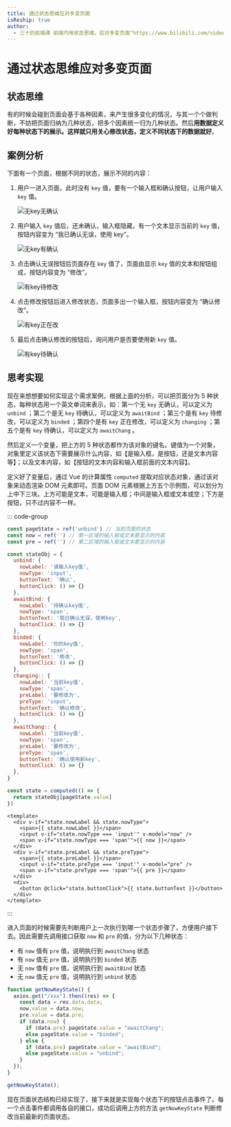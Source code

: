 ```yaml
---
title: 通过状态思维应对多变页面
isReship: true
author:
  - 三十的前端课 前端巧用状态思维，应对多变页面^https://www.bilibili.com/video/BV1nNNpeqEkD
---
```


# 通过状态思维应对多变页面

## 状态思维

有的时候会碰到页面会基于各种因素，来产生很多变化的情况，与其一个个做判断，不妨把页面归纳为几种状态，把多个因素统一归为几种状态。然后**用数据定义好每种状态下的展示。这样就只用关心修改状态，定义不同状态下的数据就好**。

## 案例分析

下面有一个页面，根据不同的状态，展示不同的内容：

1. 用户一进入页面，此时没有 `key` 值，要有一个输入框和确认按钮，让用户输入 `key` 值。

   ![无key无确认](https://pic1.imgdb.cn/item/67c66818d0e0a243d40b1b35.png)

2. 用户输入 `key` 值后，还未确认，输入框隐藏，有一个文本显示当前的 `key` 值，按钮内容变为 “我已确认无误，使用 key”。

   ![无key有确认](https://pic1.imgdb.cn/item/67c6687cd0e0a243d40b1b60.png)

3. 点击确认无误按钮后页面存在 `key` 值了，页面由显示 `key` 值的文本和按钮组成，按钮内容变为 “修改”。

   ![有key待修改](https://pic1.imgdb.cn/item/67c668e2d0e0a243d40b1b89.png)

4. 点击修改按钮后进入修改状态，页面多出一个输入框，按钮内容变为 “确认修改”。

   ![有key正在改](https://pic1.imgdb.cn/item/67c66936d0e0a243d40b1bab.png)

5. 最后点击确认修改的按钮后，询问用户是否要使用新 `key` 值。

   ![有key待确认](https://pic1.imgdb.cn/item/67c66971d0e0a243d40b1bbf.png)

## 思考实现

现在来想想要如何实现这个需求案例，根据上面的分析，可以把页面分为 5 种状态，每种状态用一个英文单词来表示，如：第一个无 `key` 无确认，可以定义为 `unbind` ；第二个是无 `key` 待确认，可以定义为 `awaitBind` ；第三个是有 `key` 待修改，可以定义为 `binded` ；第四个是有 `key` 正在修改，可以定义为 `changing` ；第五个是有 `key` 待确认，可以定义为 `awaitChang` 。

然后定义一个变量，把上方的 5 种状态都作为该对象的键名。键值为一个对象，对象里定义该状态下需要展示什么内容，如【是输入框，是按钮，还是文本内容等】；以及文本内容，如【按钮的文本内容和输入框前面的文本内容】。

定义好了变量后，通过 Vue 的计算属性 `computed` 提取对应状态对象，通过该对象来动态渲染 DOM 元素即可。页面 DOM 元素根据上方五个示例图，可以划分为上中下三块。上方可能是文本，可能是输入框；中间是输入框或文本或空；下方是按钮，只不过内容不一样。

::: code-group

```js
const pageState = ref('unbind') // 当前页面的状态
const now = ref('') // 第一区域的输入框或文本要显示的内容
const pre = ref('') // 第二区域的输入框或文本要显示的内容

const stateObj = {
  unbind: {
    nowLabel: '请输入key值',
    nowType: 'input',
    buttonText: '确认',
    buttonClick: () => {}
  },
  awaitBind: {
    nowLabel: '待确认key值',
    nowType: 'span',
    buttonText: '我已确认无误，使用key',
    buttonClick: () => {}
  },
  binded: {
    nowLabel: '你的key值',
    nowType: 'span',
    buttonText: '修改',
    buttonClick: () => {}
  },
  changing:: {
    nowLabel: '当前key值',
    nowType: 'span',
    preLabel: '要修改为',
    preType: 'input',
    buttonText: '确认修改',
    buttonClick: () => {}
  },
  awaitChang:: {
    nowLabel: '当前key值',
    nowType: 'span',
    preLabel: '要修改为',
    preType: 'span',
    buttonText: '确认使用新key',
    buttonClick: () => {}
  },
}

const state = computed(() => {
  return stateObj[pageState.value]
})
```

```vue
<template>
  <div v-if="state.nowLabel && state.nowType">
    <span>{{ state.nowLabel }}</span>
    <input v-if="state.nowType === 'input'" v-model="now" />
    <span v-if="state.nowType === 'span'">{{ now }}</span>
  </div>
  <div v-if="state.preLabel && state.preType">
    <span>{{ state.preLabel }}</span>
    <input v-if="state.preType === 'input'" v-model="pre" />
    <span v-if="state.preType === 'span'">{{ pre }}</span>
  </div>
  <div>
    <button @click="state.buttonClick">{{ state.buttonText }}</button>
  </div>
</template>
```

:::

进入页面的时候需要先判断用户上一次执行到哪一个状态步骤了，方便用户接下去。因此需要先调用接口获取 `now` 和 `pre` 的值，分为以下几种状态：

- 有 `now` 值有 `pre` 值，说明执行到 `awaitChang` 状态
- 有 `now` 值无 `pre` 值，说明执行到 `binded` 状态
- 无 `now` 值有 `pre` 值，说明执行到 `awaitBind` 状态
- 无 `now` 值无 `pre` 值，说明执行到 `unbind` 状态

```js
function getNowKeyState() {
  axios.get("/xxx").then((res) => {
    const data = res.data.data;
    now.value = data.now;
    pre.value = data.pre;
    if (data.now) {
      if (data.pre) pageState.value = "awaitChang";
      else pageState.value = "binded";
    } else {
      if (data.pre) pageState.value = "awaitBind";
      else pageState.value = "unbind";
    }
  });
}

getNowKeyState();
```

现在页面状态结构已经实现了，接下来就是实现每个状态下的按钮点击事件了。每一个点击事件都调用各自的接口，成功后调用上方的方法 `getNowKeyState` 判断修改当前最新的页面状态。
